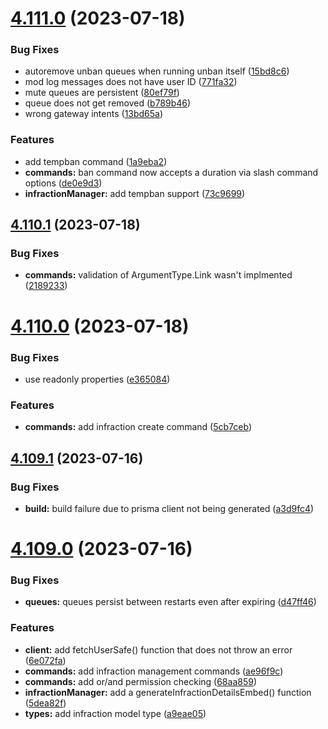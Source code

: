 # [4.111.0](https://github.com/onesoft-sudo/sudobot/compare/v4.110.1...v4.111.0) (2023-07-18)


### Bug Fixes

* autoremove unban queues when running unban itself ([15bd8c6](https://github.com/onesoft-sudo/sudobot/commit/15bd8c6e02371db074b2855ab99c08e6b6d33429))
* mod log messages does not have user ID ([771fa32](https://github.com/onesoft-sudo/sudobot/commit/771fa32942cbbd63ed21eb5125a75a3871897f03))
* mute queues are persistent ([80ef79f](https://github.com/onesoft-sudo/sudobot/commit/80ef79f52c71e9d081a06eba54e4cacc17d17664))
* queue does not get removed ([b789b46](https://github.com/onesoft-sudo/sudobot/commit/b789b463ec2699ca34c56c326ebb078d71f86b50))
* wrong gateway intents ([13bd65a](https://github.com/onesoft-sudo/sudobot/commit/13bd65a33c070b2451df8d94ac86eab3334849d3))


### Features

* add tempban command ([1a9eba2](https://github.com/onesoft-sudo/sudobot/commit/1a9eba2f541325cdcccd848804057321b33f9a14))
* **commands:** ban command now accepts a duration via slash command options ([de0e9d3](https://github.com/onesoft-sudo/sudobot/commit/de0e9d350b799febaf8d68cd4f50f97ca3fe0c27))
* **infractionManager:** add tempban support ([73c9699](https://github.com/onesoft-sudo/sudobot/commit/73c9699760659844ddbc454e863644dd1389551c))



## [4.110.1](https://github.com/onesoft-sudo/sudobot/compare/v4.110.0...v4.110.1) (2023-07-18)


### Bug Fixes

* **commands:** validation of ArgumentType.Link wasn't implmented ([2189233](https://github.com/onesoft-sudo/sudobot/commit/218923309eff9d16740ccd70128927bb6bd54fb9))



# [4.110.0](https://github.com/onesoft-sudo/sudobot/compare/v4.109.1...v4.110.0) (2023-07-18)


### Bug Fixes

* use readonly properties ([e365084](https://github.com/onesoft-sudo/sudobot/commit/e365084780059595cdd17a8f3a1de05cdfd65b56))


### Features

* **commands:** add infraction create command ([5cb7ceb](https://github.com/onesoft-sudo/sudobot/commit/5cb7cebc277dddc6fb6de60a6c4413dfe46971cb))



## [4.109.1](https://github.com/onesoft-sudo/sudobot/compare/v4.109.0...v4.109.1) (2023-07-16)


### Bug Fixes

* **build:** build failure due to prisma client not being generated ([a3d9fc4](https://github.com/onesoft-sudo/sudobot/commit/a3d9fc4bb0bb7140fa66255c33591eb7d02b5150))



# [4.109.0](https://github.com/onesoft-sudo/sudobot/compare/v4.108.0...v4.109.0) (2023-07-16)


### Bug Fixes

* **queues:** queues persist between restarts even after expiring ([d47ff46](https://github.com/onesoft-sudo/sudobot/commit/d47ff4661d3597504686e751007c65f92374eee3))


### Features

* **client:** add fetchUserSafe() function that does not throw an error ([6e072fa](https://github.com/onesoft-sudo/sudobot/commit/6e072fad918c405feb9023d139a845d980bc1617))
* **commands:** add infraction management commands ([ae96f9c](https://github.com/onesoft-sudo/sudobot/commit/ae96f9c8e7dcaa97b739bb5988efc901d02c64a3))
* **commands:** add or/and permission checking ([68aa859](https://github.com/onesoft-sudo/sudobot/commit/68aa859c663372342ca1ad685b4977532c09c181))
* **infractionManager:** add a generateInfractionDetailsEmbed() function ([5dea82f](https://github.com/onesoft-sudo/sudobot/commit/5dea82f559fb820b23ce1a56bb6f9ab52b9c835c))
* **types:** add infraction model type ([a9eae05](https://github.com/onesoft-sudo/sudobot/commit/a9eae05d565e4a46495458463b3319294880b3ed))



